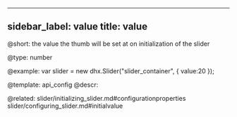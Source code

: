 
---
sidebar_label: value
title: value
---          

@short: 
the value the thumb will be set at on initialization of the slider




@type: number

@example: 
var slider = new dhx.Slider("slider_container", { 
    value:20
});


@template:	api_config
@descr: 


@related: slider/initializing_slider.md#configurationproperties
slider/configuring_slider.md#initialvalue
